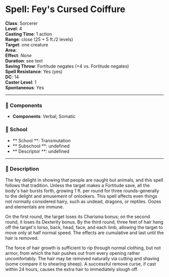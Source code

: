 
# Spell: Fey's Cursed Coiffure
**Class**: Sorcerer  
**Level**: 4  
**Casting Time**: 1 action  
**Range**: close (25 + 5 ft./2 levels)  
**Target**: one creature  
**Area**:   
**Effect**: _None_  
**Duration**: see text  
**Saving Throw**: Fortitude negates (+4 vs. Fortitude negates)  
**Spell Resistance**: Yes (yes)  
**DC**: 14  
**Caster Level**: 1  
**Spontaneous**: Yes

---

### 🔮 Components
- **Components**: Verbal, Somatic

### 🏫 School
- ** School **: Transmutation
- ** Subschool **: undefined
- ** Descriptor **: undefined
---

### 📜 Description
The fey delight in showing that people are naught but animals, and this spell follows that tradition. Unless the target makes a Fortitude save, all the body's hair bursts forth, growing 1 ft. per round for three rounds-generally to the delight and amusement of onlookers. This spell affects even things not normally considered hairy, such as undead, dragons, or reptiles. Oozes and elementals are immune.

On the first round, the target loses its Charisma bonus; on the second round, it loses its Dexterity bonus. By the third round, three feet of hair hang off the target's torso, back, head, face, and each limb, allowing the target to move only at half normal speed. The effects are cumulative and last until the hair is removed.

The force of hair growth is sufficient to rip through normal clothing, but not armor, from which the hair pushes out from every opening rather uncomfortably. The hair may be removed naturally via cutting and shaving (some compare it to shearing sheep). A successful remove curse, if cast within 24 hours, causes the extra hair to immediately slough off.

